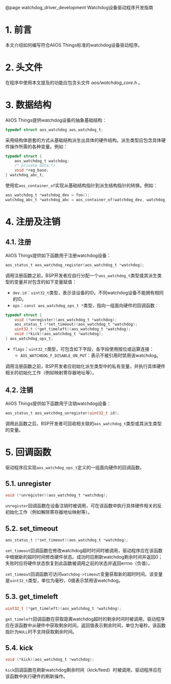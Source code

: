 @page watchdog_driver_development Watchdog设备驱动程序开发指南

# 1. 前言
本文介绍如何编写符合AliOS Things标准的watchdog设备驱动程序。

# 2. 头文件
在程序中使用本文提及的功能应包含头文件 *aos/watchdog_core.h* 。

# 3. 数据结构
AliOS Things提供watchdog设备的抽象基础结构：
```c
typedef struct aos_watchdog aos_watchdog_t;
```
采用结构体嵌套的方式从基础结构派生出具体的硬件结构。派生类型应包含具体硬件操作所需的各种变量。例如：
```c
typedef struct {
    aos_watchdog_t watchdog;
    /* private data */
    void *reg_base;
} watchdog_abc_t;
```
使用宏`aos_container_of`实现从基础结构指针到派生结构指针的转换。例如：
```c
aos_watchdog_t *watchdog_dev = foo();
watchdog_abc_t *watchdog_abc = aos_container_of(watchdog_dev, watchdog_abc_t, watchdog);
```

# 4. 注册及注销
## 4.1. 注册
AliOS Things提供如下函数用于注册watchdog设备：
```c
aos_status_t aos_watchdog_register(aos_watchdog_t *watchdog);
```
调用注册函数之前，BSP开发者应自行分配一个`aos_watchdog_t`类型或其派生类型的变量并对包含的如下变量赋值：
* `dev.id`：`uint32_t`类型，表示该设备的ID。不同watchdog设备不能拥有相同的ID。
* `ops`：`const aos_watchdog_ops_t *`类型，指向一组面向硬件的回调函数：
```c
typedef struct {
    void (*unregister)(aos_watchdog_t *watchdog);
    aos_status_t (*set_timeout)(aos_watchdog_t *watchdog);
    uint32_t (*get_timeleft)(aos_watchdog_t *watchdog);
    void (*kick)(aos_watchdog_t *watchdog);
} aos_watchdog_ops_t;
```
* `flags`：`uint32_t`类型，可包含如下字段，各字段使用按位或运算连接：
    + `AOS_WATCHDOG_F_DISABLE_ON_PUT`：表示不被引用时禁用该watchdog。

调用注册函数之前，BSP开发者应初始化派生类型中的私有变量，并执行具体硬件相关的初始化工作（例如映射寄存器地址等）。

## 4.2. 注销
AliOS Things提供如下函数用于注销watchdog设备：
```c
aos_status_t aos_watchdog_unregister(uint32_t id);
```
调用此函数之后，BSP开发者可回收相关联的`aos_watchdog_t`类型或其派生类型的变量。

# 5. 回调函数
驱动程序应实现`aos_watchdog_ops_t`定义的一组面向硬件的回调函数。

## 5.1. unregister
```c
void (*unregister)(aos_watchdog_t *watchdog);
```
`unregister`回调函数在设备注销时被调用，可在该函数中执行具体硬件相关的反初始化工作（例如解除寄存器地址映射等）。

## 5.2. set_timeout
```c
aos_status_t (*set_timeout)(aos_watchdog_t *watchdog);
```
`set_timeout`回调函数在修改watchdog超时时间时被调用，驱动程序应在该函数中根据新的超时时间修改硬件状态。成功时应刷新watchdog剩余时间并返回0；失败时应将硬件状态恢复到此函数被调用之前的状态并返回errno（负值）。

`set_timeout`回调函数可访问`watchdog->timeout`变量获取新的超时时间。该变量是`uint32_t`类型，单位为毫秒，0值表示禁用该watchdog。

## 5.3. get_timeleft
```c
uint32_t (*get_timeleft)(aos_watchdog_t *watchdog);
```
`get_timeleft`回调函数在获取距离watchdog超时的剩余时间时被调用，驱动程序应在该函数中从硬件中获取剩余时间。返回值表示剩余时间，单位为毫秒。该函数指针为`NULL`时不支持获取剩余时间。

## 5.4. kick
```c
void (*kick)(aos_watchdog_t *watchdog);
```
`kick`回调函数在刷新watchdog剩余时间（kick/feed）时被调用，驱动程序应在该函数中执行硬件的刷新操作。
